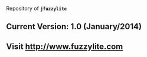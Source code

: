 Repository of **`jfuzzylite`**

## Current Version: 1.0 (January/2014) ##

## Visit http://www.fuzzylite.com ##



